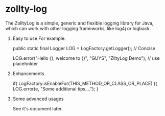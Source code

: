 zollty-log
==========

The ZolltyLog is a simple, generic and flexible logging library for Java, which can work with other logging frameworks, like log4j or logback.

1. Easy to use
For example:

	public static final Logger LOG = LogFactory.getLogger(); // Concise
	
	LOG.error("Hello {}, welcome to {}", "GUYS", "ZlltyLog Demo"); // use placeholder

2. Enhancements

	if( LogFactory.isEnableFor(THIS_METHOD_OR_CLASS_OR_PLACE) ){
		LOG.error(e, "Some additional tips....");
	}

3. Some advanced usages

	See it's document later.
